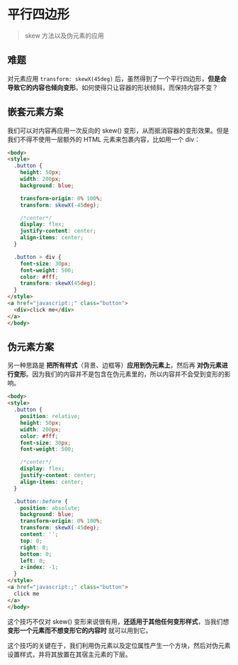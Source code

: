 # 平行四边形

> skew 方法以及伪元素的应用

## 难题

对元素应用 `transform: skewX(45deg)` 后，虽然得到了一个平行四边形，**但是会导致它的内容也倾向变形**。如何使得只让容器的形状倾斜，而保持内容不变？

## 嵌套元素方案

我们可以对内容再应用一次反向的 skew() 变形，从而抵消容器的变形效果。但是我们不得不使用一层额外的 HTML 元素来包裹内容，比如用一个 div：

```html
<body>
<style>
  .button {
    height: 50px;
    width: 200px;
    background: blue;

    transform-origin: 0% 100%;
    transform: skewX(-45deg);

    /*center*/
    display: flex;
    justify-content: center;
    align-items: center;
  }

  .button > div {
    font-size: 30px;
    font-weight: 500;
    color: #fff;
    transform: skewX(45deg);
  }
</style>
<a href="javascript:;" class="button">
  <div>click me</div>
</a>
</body>
```

## 伪元素方案

另一种思路是 **把所有样式**（背景、边框等）**应用到伪元素上**，然后再 **对伪元素进行变形**。因为我们的内容并不是包含在伪元素里的，所以内容并不会受到变形的影响。

```html
<body>
<style>
  .button {
    position: relative;
    height: 50px;
    width: 200px;
    color: #fff;
    font-size: 30px;
    font-weight: 500;

    /*center*/
    display: flex;
    justify-content: center;
    align-items: center;
  }

  .button::before {
    position: absolute;
    background: blue;
    transform-origin: 0% 100%;
    transform: skewX(-45deg);
    content: '';
    top: 0;
    right: 0;
    bottom: 0;
    left: 0;
    z-index: -1;
  }
</style>
<a href="javascript:;" class="button">
  click me
</a>
</body>
```

这个技巧不仅对 skew() 变形来说很有用，**还适用于其他任何变形样式**，当我们想 **变形一个元素而不想变形它的内容时** 就可以用到它。

这个技巧的关键在于，我们利用伪元素以及定位属性产生一个方块，然后对伪元素设置样式，并将其放置在其宿主元素的下层。